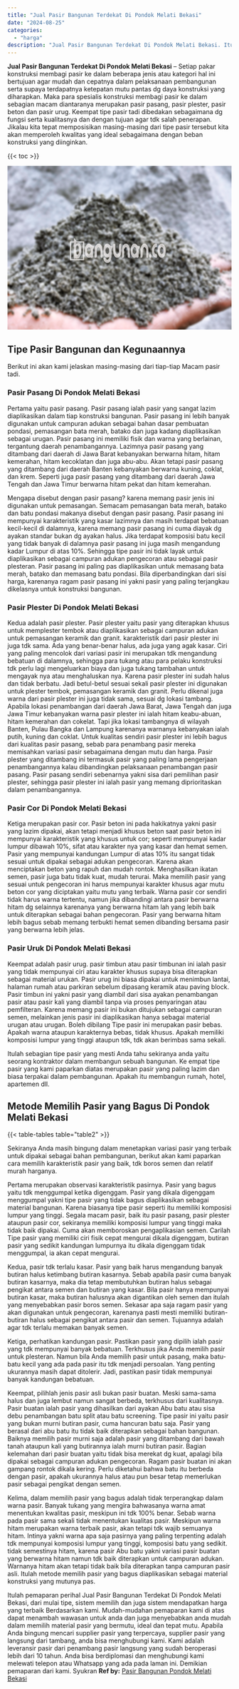 ```yaml
---
title: "Jual Pasir Bangunan Terdekat Di Pondok Melati Bekasi"
date: "2024-08-25"
categories: 
  - "harga"
description: "Jual Pasir Bangunan Terdekat Di Pondok Melati Bekasi. Itulah pemaparan perihal Jual Pasir Bangunan Terdekat Di Pondok Melati Bekasi, dari mulai tipe, sistem..."
---
```


**Jual Pasir Bangunan Terdekat Di Pondok Melati Bekasi** – Setiap pakar konstruksi membagi pasir ke dalam beberapa jenis atau kategori hal ini bertujuan agar mudah dan cepatnya dalam pelaksanaan pembangunan serta supaya terdapatnya ketepatan mutu pantas dg daya konstruksi yang diharapkan. Maka para spesialis konstruksi membagi pasir ke dalam sebagian macam diantaranya merupakan pasir pasang, pasir plester, pasir beton dan pasir urug. Keempat tipe pasir tadi dibedakan sebagaimana dg fungsi serta kualitasnya dan dengan tujuan agar tdk salah penerapan. Jikalau kita tepat memposisikan masing-masing dari tipe pasir tersebut kita akan memperoleh kwalitas yang ideal sebagaimana dengan beban konstruksi yang diinginkan.

{{< toc >}}

![Jual Pasir Bangunan Terdekat Di Pondok Melati Bekasi](/images/jual-pasir-bangunan-53.png)

## Tipe Pasir Bangunan dan Kegunaannya

Berikut ini akan kami jelaskan masing-masing dari tiap-tiap Macam pasir tadi.

### Pasir Pasang Di Pondok Melati Bekasi

Pertama yaitu pasir pasang. Pasir pasang ialah pasir yang sangat lazim diaplikasikan dalam tiap konstruksi bangunan. Pasir pasang ini lebih banyak digunakan untuk campuran adukan sebagai bahan dasar pembuatan pondasi, pemasangan bata merah, batako dan juga kadang diaplikasikan sebagai urugan. Pasir pasang ini memiliki fisik dan warna yang berlainan, tergantung daerah penambangannya. Lazimnya pasir pasang yang ditambang dari daerah di Jawa Barat kebanyakan berwarna hitam, hitam kemerahan, hitam kecoklatan dan juga abu-abu. Akan tetapi pasir pasang yang ditambang dari daerah Banten kebanyakan berwarna kuning, coklat, dan krem. Seperti juga pasir pasang yang ditambang dari daerah Jawa Tengah dan Jawa Timur berwarna hitam pekat dan hitam kemerahan.

Mengapa disebut dengan pasir pasang? karena memang pasir jenis ini digunakan untuk pemasangan. Semacam pemasangan bata merah, batako dan batu pondasi makanya disebut dengan pasir pasang. Pasir pasang ini mempunyai karakteristik yang kasar lazimnya dan masih terdapat bebatuan kecil-kecil di dalamnya, karena memang pasir pasang ini cuma diayak dg ayakan standar bukan dg ayakan halus. Jika terdapat komposisi batu kecil yang tidak banyak di dalamnya pasir pasang ini juga masih mengandung kadar Lumpur di atas 10%. Sehingga tipe pasir ini tidak layak untuk diaplikasikan sebagai campuran adukan pengecoran atau sebagai pasir plesteran. Pasir pasang ini paling pas diaplikasikan untuk memasang bata merah, batako dan memasang batu pondasi. Bila diperbandingkan dari sisi harga, karenanya ragam pasir pasang ini yakni pasir yang paling terjangkau dikelasnya untuk konstruksi bangunan.

### Pasir Plester Di Pondok Melati Bekasi

Kedua adalah pasir plester. Pasir plester yaitu pasir yang diterapkan khusus untuk memplester tembok atau diaplikasikan sebagai campuran adukan untuk pemasangan keramik dan granit. karakteristik dari pasir plester ini juga tdk sama. Ada yang benar-benar halus, ada juga yang agak kasar. Ciri yang paling mencolok dari variasi pasir ini merupakan tdk mengandung bebatuan di dalamnya, sehingga para tukang atau para pelaku konstruksi tdk perlu lagi mengeluarkan biaya dan juga tukang tambahan untuk mengayak nya atau menghaluskan nya. Karena pasir plester ini sudah halus dan tidak berbatu. Jadi betul-betul sesuai sekali pasir plester ini digunakan untuk plester tembok, pemasangan keramik dan granit. Perlu dikenal juga warna dari pasir plester ini juga tidak sama, sesuai dg lokasi tambang. Apabila lokasi penambangan dari daerah Jawa Barat, Jawa Tengah dan juga Jawa Timur kebanyakan warna pasir plester ini ialah hitam keabu-abuan, hitam kemerahan dan cokelat. Tapi jika lokasi tambangnya di wilayah Banten, Pulau Bangka dan Lampung karenanya warnanya kebanyakan ialah putih, kuning dan coklat. Untuk kualitas sendiri pasir plester ini lebih bagus dari kualitas pasir pasang, sebab para penambang pasir mereka memisahkan variasi pasir sebagaimana dengan mutu dan harga. Pasir plester yang ditambang ini termasuk pasir yang paling lama pengerjaan penambangannya kalau dibandingkan pelaksanaan penambangan pasir pasang. Pasir pasang sendiri sebenarnya yakni sisa dari pemilihan pasir plester, sehingga pasir plester ini ialah pasir yang memang diprioritaskan dalam penambangannya.

### Pasir Cor Di Pondok Melati Bekasi

Ketiga merupakan pasir cor. Pasir beton ini pada hakikatnya yakni pasir yang lazim dipakai, akan tetapi menjadi khusus beton saat pasir beton ini mempunyai karakteristik yang khusus untuk cor; seperti mempunyai kadar lumpur dibawah 10%, sifat atau karakter nya yang kasar dan hemat semen. Pasir yang mempunyai kandungan Lumpur di atas 10% itu sangat tidak sesuai untuk dipakai sebagai adukan pengecoran. Karena akan menciptakan beton yang rapuh dan mudah rontok. Menghasilkan ikatan semen, pasir juga batu tidak kuat, mudah terurai. Maka memilih pasir yang sesuai untuk pengecoran ini harus mempunyai karakter khusus agar mutu beton cor yang diciptakan yaitu mutu yang terbaik. Warna pasir cor sendiri tidak harus warna tertentu, namun jika dibandingi antara pasir berwarna hitam dg selainnya karenanya yang berwarna hitam lah yang lebih baik untuk diterapkan sebagai bahan pengecoran. Pasir yang berwarna hitam lebih bagus sebab memang terbukti hemat semen dibanding bersama pasir yang berwarna lebih jelas.

### Pasir Uruk Di Pondok Melati Bekasi

Keempat adalah pasir urug. pasir timbun atau pasir timbunan ini ialah pasir yang tidak mempunyai ciri atau karakter khusus supaya bisa diterapkan sebagai material urukan. Pasir urug ini biasa dipakai untuk menimbun lantai, halaman rumah atau parkiran sebelum dipasang keramik atau paving block. Pasir timbun ini yakni pasir yang diambil dari sisa ayakan penambangan pasir atau pasir kali yang diambil tanpa via proses penyaringan atau pemfilteran. Karena memang pasir ini bukan ditujukan sebagai campuran semen, melainkan jenis pasir ini diaplikasikan hanya sebagai material urugan atau urugan. Boleh dibilang Tipe pasir ini merupakan pasir bebas. Apakah warna ataupun karakternya bebas, tidak khusus. Apakah memiliki komposisi lumpur yang tinggi ataupun tdk, tdk akan berimbas sama sekali.

Itulah sebagian tipe pasir yang mesti Anda tahu sekiranya anda yaitu seorang kontraktor dalam membangun sebuah bangunan. Ke empat tipe pasir yang kami paparkan diatas merupakan pasir yang paling lazim dan biasa terpakai dalam pembangunan. Apakah itu membangun rumah, hotel, apartemen dll.

## Metode Memilih Pasir yang Bagus Di Pondok Melati Bekasi

{{< table-tables table="table2" >}}

Sekiranya Anda masih bingung dalam menetapkan variasi pasir yang terbaik untuk dipakai sebagai bahan pembangunan, berikut akan kami paparkan cara memilih karakteristik pasir yang baik, tdk boros semen dan relatif murah harganya.

Pertama merupakan observasi karakteristik pasirnya. Pasir yang bagus yaitu tdk menggumpal ketika digenggam. Pasir yang dikala digenggam menggumpal yakni tipe pasir yang tidak bagus diaplikasikan sebagai material bangunan. Karena biasanya tipe pasir seperti itu memiliki komposisi lumpur yang tinggi. Segala macam pasir, baik itu pasir pasang, pasir plester ataupun pasir cor, sekiranya memiliki komposisi lumpur yang tinggi maka tidak baik dipakai. Cuma akan memboroskan pengaplikasian semen. Carilah Tipe pasir yang memiliki ciri fisik cepat mengurai dikala digenggam, butiran pasir yang sedikit kandungan lumpurnya itu dikala digenggam tidak menggumpal, ia akan cepat mengurai.

Kedua, pasir tdk terlalu kasar. Pasir yang baik harus mengandung banyak butiran halus ketimbang butiran kasarnya. Sebab apabila pasir cuma banyak butiran kasarnya, maka dia tetap membutuhkan butiran halus sebagai pengikat antara semen dan butiran yang kasar. Bila pasir hanya mempunyai butiran kasar, maka butiran halusnya akan digantikan oleh semen dan itulah yang menyebabkan pasir boros semen. Sekasar apa saja ragam pasir yang akan digunakan untuk pengecoran, karenanya pasti mesti memiliki butiran-butiran halus sebagai pengikat antara pasir dan semen. Tujuannya adalah agar tdk terlalu memakan banyak semen.

Ketiga, perhatikan kandungan pasir. Pastikan pasir yang dipilih ialah pasir yang tdk mempunyai banyak bebatuan. Terkhusus jika Anda memilih pasir untuk plesteran. Namun bila Anda memilih pasir untuk pasang, maka batu-batu kecil yang ada pada pasir itu tdk menjadi persoalan. Yang penting ukurannya masih dapat ditolerir. Jadi, pastikan pasir tidak mempunyai banyak kandungan bebatuan.

Keempat, pilihlah jenis pasir asli bukan pasir buatan. Meski sama-sama halus dan juga lembut namun sangat berbeda, terkhusus dari kualitasnya. Pasir buatan ialah pasir yang dihasilkan dari ayakan Abu batu atau sisa debu penambangan batu split atau batu screening. Tipe pasir ini yaitu pasir yang bukan murni butiran pasir, cuma hancuran batu saja. Pasir yang berasal dari abu batu itu tidak baik diterapkan sebagai bahan bangunan. Baiknya memilih pasir murni saja adalah pasir yang ditambang dari bawah tanah ataupun kali yang butirannya ialah murni butiran pasir. Bagian kelemahan dari pasir buatan yaitu tidak bisa merekat dg kuat, apalagi bila dipakai sebagai campuran adukan pengecoran. Ragam pasir buatan ini akan gampang rontok dikala kering. Perlu diketahui bahwa batu itu berbeda dengan pasir, apakah ukurannya halus atau pun besar tetap memerlukan pasir sebagai pengikat dengan semen.

Kelima, dalam memilih pasir yang bagus adalah tidak terperangkap dalam warna pasir. Banyak tukang yang mengira bahwasanya warna amat menentukan kwalitas pasir, meskipun ini tdk 100% benar. Sebab warna pada pasir sama sekali tidak menentukan kualitas pasir. Meskipun warna hitam merupakan warna terbaik pasir, akan tetapi tdk wajib semuanya hitam. Intinya yakni warna apa saja pasirnya yang paling terpenting adalah tdk mempunyai komposisi lumpur yang tinggi, komposisi batu yang sedikit. tidak semestinya hitam, karena pasir Abu batu yakni variasi pasir buatan yang berwarna hitam namun tdk baik diterapkan untuk campuran adukan. Warnanya hitam akan tetapi tidak baik bila diterapkan tanpa campuran pasir asli. Itulah metode memilih pasir yang bagus diaplikasikan sebagai material konstruksi yang mutunya pas.

Itulah pemaparan perihal Jual Pasir Bangunan Terdekat Di Pondok Melati Bekasi, dari mulai tipe, sistem memilih dan juga sistem mendapatkan harga yang terbaik Berdasarkan kami. Mudah-mudahan pemaparan kami di atas dapat menambah wawasan untuk anda dan juga menyebabkan anda mudah dalam memilih material pasir yang bermutu, ideal dan tepat mutu. Apabila Anda bingung mencari supplier pasir yang terpercaya, supplier pasir yang langsung dari tambang, anda bisa menghubungi kami. Kami adalah leveransir pasir dari penambang pasir langsung yang sudah beroperasi lebih dari 10 tahun. Anda bisa berdiplomasi dan menghubungi kami melewati telepon atau Whatsapp yang ada pada laman ini. Demikian pemaparan dari kami. Syukran
**Ref by:** [Pasir Bangunan Pondok Melati Bekasi](https://id.wikipedia.org/wiki/Pasir)
